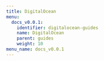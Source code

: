 ```yaml
---
title: DigitalOcean
menu:
  docs_v0.0.1:
    identifier: digitalocean-guides
    name: DigitalOcean
    parent: guides
    weight: 10
menu_name: docs_v0.0.1
---
```

